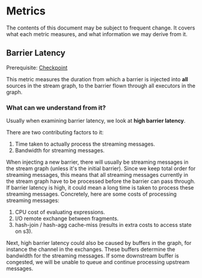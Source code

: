 # Metrics

The contents of this document may be subject to frequent change.
It covers what each metric measures, and what information we may derive from it.

## Barrier Latency

Prerequisite: [Checkpoint](./checkpoint.md)

This metric measures the duration from which a barrier is injected into **all** sources in the stream graph,
to the barrier flown through all executors in the graph.

### What can we understand from it?

Usually when examining barrier latency, we look at **high barrier latency**.

There are two contributing factors to it:
1. Time taken to actually process the streaming messages.
2. Bandwidth for streaming messages.

When injecting a new barrier,
there will usually be streaming messages in the stream graph (unless it's the initial barrier).
Since we keep total order for streaming messages,
this means that all streaming messages currently in the stream graph have to be processed
before the barrier can pass through.
If barrier latency is high, it could mean a long time is taken to process these streaming messages.
Concretely, here are some costs of processing streaming messages:
1. CPU cost of evaluating expressions.
2. I/O remote exchange between fragments.
3. hash-join / hash-agg cache-miss (results in extra costs to access state on s3).

Next, high barrier latency could also be caused by buffers in the graph,
for instance the channel in the exchanges. These buffers determine the bandwidth for the streaming messages.
If some downstream buffer is congested, we will be unable to queue and continue processing upstream messages.